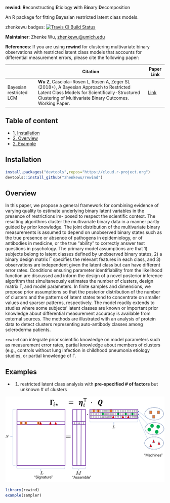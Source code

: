**rewind**: **R**econstructing **E**tiology **w**ith B**in**ary **D**ecomposition

An R package for fitting Bayesian restricted latent class models. 

zhenkewu badges:
[![Travis CI Build Status](https://travis-ci.org/zhenkewu/rewind.svg?branch=master)](https://travis-ci.org/zhenkewu/rewind)

**Maintainer**: Zhenke Wu, zhenkewu@umich.edu

**References**: If you are using **rewind** for clustering multivariate binary
observations with restricted latent class models that accounts for differential
measurement errors, please cite the following paper:

|       | Citation     | Paper Link
| -------------  | -------------  | -------------  |
| Bayesian restricted LCM    | **Wu Z**, Casciola-Rosen L, Rosen A, Zeger SL (2018+), A Bayesian Approach to Restricted Latent Class Models for Scientifically-Structured Clustering of Multivariate Binary Outcomes. Working Paper.   |[Link](https://www.biorxiv.org/content/early/2018/08/25/400192)| 


## Table of content
- [1. Installation](#id-section1)
- [2. Overview](#id-section2)
- [2. Example](#id-section3)

<div id='id-section1'/>

Installation
--------------
```r
install.packages("devtools",repos="https://cloud.r-project.org")
devtools::install_github("zhenkewu/rewind")
```
<div id='id-section2'/>

Overview
----------
In this paper, we propose a general framework for combining evidence of varying quality to estimate underlying binary latent variables in the presence of restrictions im- posed to respect the scientific context. The resulting algorithms cluster the multivariate binary data in a manner partly guided by prior knowledge. The joint distribution of the multivariate binary measurements is assumed to depend on unobserved binary states such as the true presence or absence of pathogens in epidemiology, or of antibodies in medicine, or the true “ability” to correctly answer test questions in psychology. The primary model assumptions are that 1) subjects belong to latent classes defined by unobserved binary states, 2) a binary design matrix Γ specifies the relevant features in each class, and 3) observations are independent given the latent class but can have different error rates. Conditions ensuring parameter identifiability from the likelihood function are discussed and inform the design of a novel posterior inference algorithm that simultaneously estimates the number of clusters, design matrix Γ, and model parameters. In finite samples and dimensions, we propose prior assumptions so that the posterior distribution of the number of clusters and the patterns of latent states tend to concentrate on smaller values and sparser patterns, respectively. The model readily extends to studies where some subjects’ latent classes are known or important prior knowledge about differential measurement accuracy is available from external sources. The methods are illustrated with an analysis of protein data to detect clusters representing auto-antibody classes among scleroderma patients.

`rewind` can integrate prior scientific knowledge on model parameters such as measurement error rates, partial knowledge about members of clusters (e.g., controls without lung infection in childhood pneumonia etiology studies, or partial knowledge of Γ.


<div id='id-section3'/>

Examples
---------

- 1. restricted latent class analysis with **pre-specified # of factors** but unknown # of clusters

![](inst/example_figure/factorization.png)

```r
library(rewind)
example(sampler)
```

